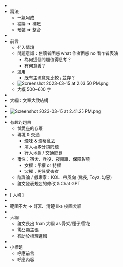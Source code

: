 -
- 寫法
	- 一氣呵成
	- 結論 => 補足
	- 散裝 => 整合
-
- 前言
	- 代入情境
	- 問題意識：使讀者困惑 what 作者困惑 no 看作者表演
		- 為何這個問題值得思考？
		- 有何意義？
	- 運用
		- 既有主流意見比較 / 並存？
	- ![Screenshot 2023-03-15 at 2.03.50 PM.png](Screenshot_2023-03-15_at_2.03.50_PM_1678860236918_0.png)
	- 大概 500~600 字
-
- 大綱：文章大致結構
-
- ![Screenshot 2023-03-15 at 2.41.25 PM.png](Screenshot_2023-03-15_at_2.41.25_PM_1678862490252_0.png)
-
- 有趣的題目
	- 博愛座的存廢
	- 環境 & 交通
		- 煙味 & 煙蒂亂丟
		- 清大垃圾分類問題
		- 行人地獄 / 交通問題
	- 兩性：宿舍、兵役、夜間車、保障名額
		- 女權：平權 or 特權
		- 父權：男性受害者
	- 陰謀論 / 假專家：KOL , 帶風向 (館長, Toyz, 勾惡)
	- 論文發表規定的修改 & Chat GPT
-
- [ 大綱 ]
-
- 範圍不大 => 好寫、清楚 like 校園犬貓
-
- 大綱
	- 論文長出 from 大綱 as 骨架/種子/雪花
	- 需凸顯主張
	- 有助於梳理邏輯
-
- 小標題
	- 呼應前言
	- 呼應內容